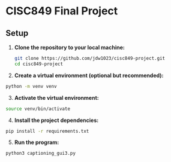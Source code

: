 # CISC849 Final Project

## Setup

1. **Clone the repository to your local machine:**

   ```bash
   git clone https://github.com/jdw1023/cisc849-project.git
   cd cisc849-project
   ```
2. **Create a virtual environment (optional but recommended):**
  ```bash
  python -m venv venv
  ```
3. **Activate the virtual environment:**
  
  ```bash
  source venv/bin/activate
  ```
  
4. **Install the project dependencies:**
  ```bash
  pip install -r requirements.txt
  ```

5. **Run the program:**
  ```bash
  python3 captioning_gui3.py
  ```


